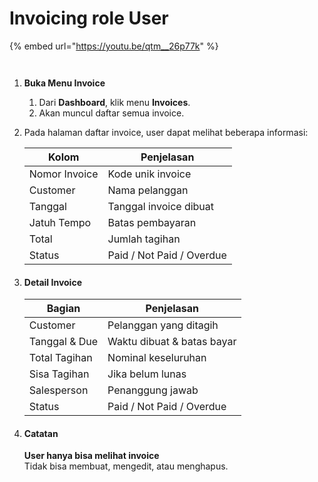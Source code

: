 # Invoicing role User

{% embed url="https://youtu.be/qtm__26p77k" %}

<figure><img src="https://document-management-system-1.gitbook.io/document-management-system/~gitbook/image?url=https%3A%2F%2F1011768869-files.gitbook.io%2F%7E%2Ffiles%2Fv0%2Fb%2Fgitbook-x-prod.appspot.com%2Fo%2Fspaces%252FLEturytqtHGPsYdglHaB%252Fuploads%252FeBdJY4tMcZBWJd8QmpQX%252Fimage.png%3Falt%3Dmedia%26token%3D6ae2df31-9ce9-48c6-9397-9b4658bc0eb3&#x26;width=768&#x26;dpr=4&#x26;quality=100&#x26;sign=991a5d78&#x26;sv=2" alt=""><figcaption></figcaption></figure>

<figure><img src="https://document-management-system-1.gitbook.io/document-management-system/~gitbook/image?url=https%3A%2F%2F1011768869-files.gitbook.io%2F%7E%2Ffiles%2Fv0%2Fb%2Fgitbook-x-prod.appspot.com%2Fo%2Fspaces%252FLEturytqtHGPsYdglHaB%252Fuploads%252Fh0TXnV3WRW5zNV6eGfwc%252FDesain%2520tanpa%2520judul%2520%2832%29.png%3Falt%3Dmedia%26token%3Da9b6cda2-14f8-445e-9ec0-a767c3fc8e68&#x26;width=768&#x26;dpr=4&#x26;quality=100&#x26;sign=ade2c0f5&#x26;sv=2" alt=""><figcaption></figcaption></figure>

1. **Buka Menu Invoice**
   1. Dari **Dashboard**, klik menu **Invoices**.
   2. Akan muncul daftar semua invoice.
2.  Pada halaman daftar invoice, user dapat melihat beberapa informasi: &#x20;

    | **Kolom**     | **Penjelasan**            |
    | ------------- | ------------------------- |
    | Nomor Invoice | Kode unik invoice         |
    | Customer      | Nama pelanggan            |
    | Tanggal       | Tanggal invoice dibuat    |
    | Jatuh Tempo   | Batas pembayaran          |
    | Total         | Jumlah tagihan            |
    | Status        | Paid / Not Paid / Overdue |
3.  #### Detail Invoice <a href="#detail-invoice" id="detail-invoice"></a>

    | **Bagian**    | **Penjelasan**             |
    | ------------- | -------------------------- |
    | Customer      | Pelanggan yang ditagih     |
    | Tanggal & Due | Waktu dibuat & batas bayar |
    | Total Tagihan | Nominal keseluruhan        |
    | Sisa Tagihan  | Jika belum lunas           |
    | Salesperson   | Penanggung jawab           |
    | Status        | Paid / Not Paid / Overdue  |
4.  #### Catatan <a href="#catatan" id="catatan"></a>

    **User hanya bisa melihat invoice** \
    Tidak bisa membuat, mengedit, atau menghapus.
